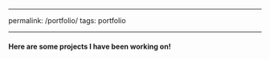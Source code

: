 ___

permalink: /portfolio/
tags: portfolio

---
#### Here are some projects I have been working on!
